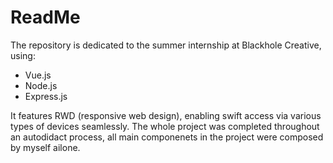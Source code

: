 # ReadMe
The repository is dedicated to the summer internship at Blackhole Creative, using:
* Vue.js
* Node.js
* Express.js

It features RWD (responsive web design), enabling swift access via various types of devices seamlessly. The whole project was completed throughout an autodidact process, all main componenets in the project were composed by myself ailone.
